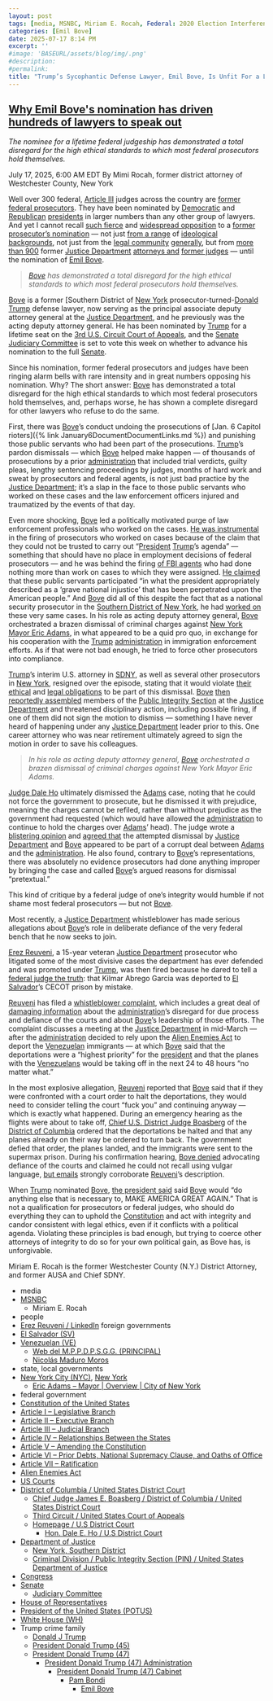 ```yaml
---
layout: post
tags: [media, MSNBC, Miriam E. Rocah, Federal: 2020 Election Interference, January 6 Insurrection / Ralph Hightower/blog, people, Erez Reuveni / LinkedIn, foreign governments, El Salvador, Venezuelan, Web del M.P.P.D.P.S.G.G. (PRINCIPAL), Nicolás Maduro Moros, state local governments, New York City (NYC) New York, Eric Adams – Mayor | Overview | City of New York, federal government, Constitution of the United States, Article I – Legislative Branch, Article II – Executive Branch, Article III – Judicial Branch, Article IV – Relationships Between the States, Article V – Amending the Constitution, Article VI – Prior Debts National Supremacy Clause and Oaths of Office, Article VII – Ratification, Alien Enemies Act, US Courts, District of Columbia / United States District Court, Chief Judge James E. Boasberg / District of Columbia / United States District Court, New York Southern District, Third Circuit / United States Court of Appeals, Criminal Division / Public Integrity Section (PIN) / United States Department of Justice, Homepage / U.S District Court, Hon. Dale E. Ho / U.S District Court, Department of Justice, Congress, Senate, Judiciary Committee, House of Representatives, President of the United States (POTUS), White House (WH), Trump crime family, Donald J Trump, President Donald Trump (45), President Donald Trump (47), President Donald Trump (47) Administration, President Donald Trump (47) Cabinet, Pam Bondi, Emil Bove]
categories: [Emil Bove]
date: 2025-07-17 8:14 PM
excerpt: ''
#image: 'BASEURL/assets/blog/img/.png'
#description:
#permalink:
title: "Trump’s Sycophantic Defense Lawyer, Emil Bove, Is Unfit For a Lifetime Judgeship"
---
```



## [Why Emil Bove's nomination has driven hundreds of lawyers to speak out](https://www.msnbc.com/opinion/msnbc-opinion/emil-bove-trump-federal-judge-nomination-senate-letter-rcna219169)

*The nominee for a lifetime federal judgeship has demonstrated a total disregard for the high ethical standards to which most federal prosecutors hold themselves.*

July 17, 2025, 6:00 AM EDT
By Mimi Rocah, former district attorney of Westchester County, New York

Well over 300 federal, [Article III](https://constitution.congress.gov/constitution/article-3/) judges across the country are [former federal prosecutors](https://www.msnbc.com/deadline-white-house/watch/-the-worst-conceivable-nominee-hear-federal-prosecutors-sound-off-on-trump-s-judicial-choice-242891333639). They have been nominated by [Democratic](https://www.democrats.org/) and [Republican](https://www.gop.com/) [presidents](https://www.whitehouse.gov/) in larger numbers than any other group of lawyers. And yet I cannot recall [such fierce](https://www.msnbc.com/opinion/analysis/emil-bove-whistleblower-justice-department-email-confirmation-rcna218110) and [widespread opposition](https://www.msnbc.com/deadline-white-house/deadline-legal-blog/emil-bove-trump-doj-judge-nomination-rcna214722) to a [former prosecutor’s nomination](https://www.msnbc.com/msnbc-podcast/prosecuting-donald-trump/not-normal-rcna218663) — not just [from a range](https://www.wsj.com/opinion/emil-bove-senate-questions-third-circuit-eric-adams-danielle-sassoon-b0d10693?gaa_at=eafs&gaa_n=ASWzDAisaiqKSk7122pcBe1GVuQINinyNiNyg8_PhMx8vXoEqw_TGa4ziXYV3K8LGlI%3D&gaa_ts=686f2754&gaa_sig=8y1Hg-tFmbPzVMLNIoSbSI2S0WCJ2DVxBgdSei3qxL0eeleDL9WE-WhvLo1FRuK0rFLmW2ZB5wWrAOXWPHg8RA%3D%3D) of [ideological backgrounds](https://www.nytimes.com/2025/06/29/opinion/bove-trump-judges-confirmation.html), not just from the [legal community](https://societyfortheruleoflaw.org/wp-content/uploads/Emil-Bove-Letter-Society-for-the-Rule-of-Law-Institute-.pdf) [generally](https://www.nytimes.com/2025/07/16/opinion/emil-bove-trump-loyalty.html), but from [more than 900](https://www.reuters.com/legal/government/hundreds-doj-alumni-warn-senate-against-trumps-appellate-judge-nominee-2025-07-16/) former [Justice Department](https://www.thejusticeconnection.org/wp-content/uploads/2025/07/Bove-Nomination-DOJ-Letter.pdf) [attorneys and](https://www.yahoo.com/news/former-doj-prosecutors-seek-derail-233020639.html) [former judges](https://www.documentcloud.org/documents/25997817-former-judges-call-on-senate-committee-to-reject-emil-boves-nomination/) — until the nomination of [Emil Bove](https://www.linkedin.com/in/emil-bove-0113347/).

> *[Bove](https://www.linkedin.com/in/emil-bove-0113347/) has demonstrated a total disregard for the high ethical standards to which most federal prosecutors hold themselves.*

[Bove](https://www.linkedin.com/in/emil-bove-0113347/) is a former [Southern District of [
New York](https://www.justice.gov/usao-sdny) prosecutor-turned-[Donald Trump](https://www.donaldjtrump.com/) defense lawyer, now serving as the principal associate deputy attorney general at the [Justice Department](https://www.justice.gov/), and he previously was the acting deputy attorney general. He has been nominated by [Trump](https://www.donaldjtrump.com/) for a lifetime seat on the [3rd U.S. Circuit Court of Appeals](https://www.ca3.uscourts.gov/), and the [Senate](https://www.senate.gov/) [Judiciary Committee](http://www.judiciary.senate.gov/) is set to vote this week on whether to advance his nomination to the full [Senate](https://www.senate.gov/).

Since his nomination, former federal prosecutors and judges have been ringing alarm bells with rare intensity and in great numbers opposing his nomination. Why? The short answer: [Bove](https://www.linkedin.com/in/emil-bove-0113347/) has demonstrated a total disregard for the high ethical standards to which most federal prosecutors hold themselves, and, perhaps worse, he has shown a complete disregard for other lawyers who refuse to do the same.

First, there was [Bove](https://www.linkedin.com/in/emil-bove-0113347/)’s conduct undoing the prosecutions of [Jan. 6 Capitol rioters]({% link January6DocumentDocumentLinks.md %}) and punishing those public servants who had been part of the prosecutions. [Trump](https://www.donaldjtrump.com/)’s pardon dismissals — which [Bove](https://www.linkedin.com/in/emil-bove-0113347/) helped make happen — of thousands of prosecutions by a prior [administration](https://www.whitehouse.gov/administration/) that included trial verdicts, guilty pleas, lengthy sentencing proceedings by judges, months of hard work and sweat by prosecutors and federal agents, is not just bad practice by the [Justice Department](https://www.justice.gov/); it’s a slap in the face to those public servants who worked on these cases and the law enforcement officers injured and traumatized by the events of that day.


Even more shocking, [Bove](https://www.linkedin.com/in/emil-bove-0113347/) led a politically motivated purge of law enforcement professionals who worked on the cases. [He was instrumental](https://www.sidebarsblog.com/p/the-bove-nomination) in the firing of prosecutors who worked on cases because of the claim that they could not be trusted to carry out “[President](https://www.whitehouse.gov/) [Trump](https://www.donaldjtrump.com/)’s agenda” — something that should have no place in employment decisions of federal prosecutors — and he was behind the firing [of FBI agents](https://www.npr.org/2025/02/05/g-s1-46641/fbi-january-6-fired-justice) who had done nothing more than work on cases to which they were assigned. [He claimed](https://apnews.com/article/emil-bove-trump-fbi-enforcer-firings-3f85887e92154b14f7e04cfc521a0399) that these public servants participated “in what the president appropriately described as a ‘grave national injustice’ that has been perpetrated upon the American people.” And [Bove](https://www.linkedin.com/in/emil-bove-0113347/) did all of this despite the fact that as a national security prosecutor in the [Southern District of New York](https://www.justice.gov/usao-sdny), he had [worked on](https://www.nbcnews.com/politics/justice-department/trumps-feared-doj-enforcer-secret-investigated-jan-6-rcna191796) these very same cases.
In his role as acting deputy attorney general, [Bove](https://www.linkedin.com/in/emil-bove-0113347/) orchestrated a brazen dismissal of criminal charges against [New York Mayor Eric Adams](https://www.nytimes.com/2025/02/13/nyregion/danielle-sassoon-quit-eric-adams.html), in what appeared to be a quid pro quo, in exchange for his cooperation with the [Trump](https://www.donaldjtrump.com/) [administration](https://www.whitehouse.gov/administration/) in immigration enforcement efforts. As if that were not bad enough, he tried to force other prosecutors into compliance.

[Trump](https://www.donaldjtrump.com/)’s interim U.S. attorney in [SDNY](https://www.justice.gov/usao-sdny), as well as several other prosecutors in [New York](https://www.ny.gov/), resigned over the episode, stating that it would violate [their ethical](https://www.msnbc.com/opinion/msnbc-opinion/trump-doj-danielle-sassoon-sdny-eric-adams-rcna192273) and [legal obligations](https://www.nytimes.com/interactive/2025/04/22/nyregion/prosecutor-letter.html) to be part of this dismissal. [Bove](https://www.linkedin.com/in/emil-bove-0113347/) [then reportedly assembled](https://www.nbcnews.com/politics/justice-department/justice-department-office-prosecutes-public-corruption-slashed-size-so-rcna195928) members of the [Public Integrity Section](https://www.justice.gov/criminal/criminal-pin) at the [Justice Department](https://www.justice.gov/) and threatened disciplinary action, including possible firing, if one of them did not sign the motion to dismiss — something I have never heard of happening under any [Justice Department](https://www.justice.gov/) leader prior to this. One career attorney who was near retirement ultimately agreed to sign the motion in order to save his colleagues.

> *In his role as acting deputy attorney general, [Bove](https://www.linkedin.com/in/emil-bove-0113347/) orchestrated a brazen dismissal of criminal charges against New York Mayor Eric Adams.*

[Judge Dale Ho](https://www.nysd.uscourts.gov/hon-dale-e-ho) ultimately dismissed the [Adams](https://www.nyc.gov/office-of-the-mayor/index.page) case, noting that he could not force the government to prosecute, but he dismissed it with prejudice, meaning the charges cannot be refiled, rather than without prejudice as the government had requested (which would have allowed the [administration](https://www.whitehouse.gov/administration/) to continue to hold the charges over [Adams](https://www.nyc.gov/office-of-the-mayor/index.page)’ head). The judge wrote a [blistering opinion](https://www.nytimes.com/2025/04/02/nyregion/eric-adams-case-dismissed.html?unlocked_article_code=1.WE8.JWrY.-vzXiqvqm_fl&smid=url-share) and [agreed that](https://www.msnbc.com/opinion/msnbc-opinion/eric-adams-corruption-charges-dismissed-judge-dale-ho-rcna199403) the attempted dismissal by [Justice Department](https://www.justice.gov/) and [Bove](https://www.linkedin.com/in/emil-bove-0113347/) appeared to be part of a corrupt deal between [Adams](https://www.nyc.gov/office-of-the-mayor/index.page) and the [administration](https://www.whitehouse.gov/administration/). He also found, contrary to [Bove](https://www.linkedin.com/in/emil-bove-0113347/)’s representations, there was absolutely no evidence prosecutors had done anything improper by bringing the case and called [Bove](https://www.linkedin.com/in/emil-bove-0113347/)’s argued reasons for dismissal “pretextual.”

This kind of critique by a federal judge of one’s integrity would humble if not shame most federal prosecutors — but not [Bove](https://www.linkedin.com/in/emil-bove-0113347/).

Most recently, a [Justice Department](https://www.justice.gov/) whistleblower has made serious allegations about [Bove](https://www.linkedin.com/in/emil-bove-0113347/)’s role in deliberate defiance of the very federal bench that he now seeks to join.

[Erez Reuveni](https://www.linkedin.com/in/erez-reuveni-5b796b18/), a 15-year veteran [Justice Department](https://www.justice.gov/) prosecutor who litigated some of the most divisive cases the department has ever defended and was promoted under [Trump](https://www.donaldjtrump.com/), was then fired because he dared to tell a [federal judge the truth](https://www.cbsnews.com/news/justice-department-prosecutor-erez-reuveni-put-on-leave-maryland-mistaken-deportation-case-el-salvador/): that Kilmar Abrego Garcia was deported to [El Salvador](https://www.gob.sv/)’s CECOT prison by mistake.

[Reuveni](https://www.linkedin.com/in/erez-reuveni-5b796b18/) has filed a [whistleblower complaint](https://s3.documentcloud.org/documents/25982164/file-2477.pdf), which includes a great deal of [damaging information](https://www.justsecurity.org/116777/bove-criminal-contempt-boasberg/) about the [administration](https://www.whitehouse.gov/administration/)’s disregard for due process and defiance of the courts and about [Bove](https://www.linkedin.com/in/emil-bove-0113347/)’s leadership of those efforts. The complaint discusses a meeting at the [Justice Department](https://www.justice.gov/) in mid-March — after the [administration](https://www.whitehouse.gov/administration/) decided to rely upon the [Alien Enemies Act](https://www.archives.gov/milestone-documents/alien-and-sedition-acts) to deport the [Venezuelan](https://gob.ve/) immigrants — at which [Bove](https://www.linkedin.com/in/emil-bove-0113347/) said that the deportations were a “highest priority” for the [president](https://www.whitehouse.gov/) and that the planes with the [Venezuelans](https://gob.ve/) would be taking off in the next 24 to 48 hours “no matter what.”

In the most explosive allegation, [Reuveni](https://www.linkedin.com/in/erez-reuveni-5b796b18/) reported that [Bove](https://www.linkedin.com/in/emil-bove-0113347/) said that if they were confronted with a court order to halt the deportations, they would need to consider telling the court “fuck you” and continuing anyway — which is exactly what happened. During an emergency hearing as the flights were about to take off, [Chief U.S. District Judge Boasberg](https://www.dcd.uscourts.gov/content/chief-judge-james-e-boasberg) of the [District of Columbia](https://www.dcd.uscourts.gov/) ordered that the deportations be halted and that any planes already on their way be ordered to turn back. The government defied that order, the planes landed, and the immigrants were sent to the supermax prison. During his confirmation hearing, [Bove denied](https://www.nytimes.com/2025/06/25/us/politics/emil-bove-confirmation.html) advocating defiance of the courts and claimed he could not recall using vulgar language, [but emails](https://www.justsecurity.org/116777/bove-criminal-contempt-boasberg/) strongly corroborate [Reuveni](https://www.linkedin.com/in/erez-reuveni-5b796b18/)’s description.

When [Trump](https://www.donaldjtrump.com/) nominated [Bove](https://www.linkedin.com/in/emil-bove-0113347/), [the president said](https://truthsocial.com/@realDonaldTrump](https://www.donaldjtrump.com/)/posts/114587010981213926) said [Bove](https://www.linkedin.com/in/emil-bove-0113347/) would “do anything else that is necessary to, MAKE AMERICA GREAT AGAIN.” That is not a qualification for prosecutors or federal judges, who should do everything they can to uphold the [Constitution](https://constitution.congress.gov/constitution/) and act with integrity and candor consistent with legal ethics, even if it conflicts with a political agenda. Violating these principles is bad enough, but trying to coerce other attorneys of integrity to do so for your own political gain, as Bove has, is unforgivable.

Miriam E. Rocah is the former Westchester County (N.Y.) District Attorney, and former AUSA and Chief SDNY.

- media
- [MSNBC](https://www.msnbc.com/)
    - Miriam E. Rocah
- people
- [Erez Reuveni / LinkedIn](https://www.linkedin.com/in/erez-reuveni-5b796b18/)
foreign governments
- [El Salvador (SV)](https://www.gob.sv/)
- [Venezuelan (VE)](https://gob.ve/)
    - [Web del M.P.P.D.P.S.G.G. (PRINCIPAL)](https://presidencia.gob.ve/Site/Web/Principal/paginas/classIndex.php)
    - [Nicolás Maduro Moros](https://presidencia.gob.ve/Site/Web/Principal/paginas/classPresidente.php)
- state, local governments
- [New York City (NYC)](https://www.nyv.gov/), [New York](https://www.ny.gov/)
    - [Eric Adams – Mayor | Overview | City of New York](https://www.nyc.gov/office-of-the-mayor/index.page)
- federal government
- [Constitution of the United States](https://constitution.congress.gov/constitution/)
- [Article I – Legislative Branch](https://constitution.congress.gov/constitution/article-1/)
- [Article II – Executive Branch](https://constitution.congress.gov/constitution/article-2/)
- [Article III – Judicial Branch](https://constitution.congress.gov/constitution/article-3/)
- [Article IV – Relationships Between the States](https://constitution.congress.gov/constitution/article-4/)
- [Article V – Amending the Constitution](https://constitution.congress.gov/constitution/article-5/)
- [Article VI – Prior Debts, National Supremacy Clause, and Oaths of Office](https://constitution.congress.gov/constitution/article-6/)
- [Article VII – Ratification](https://constitution.congress.gov/constitution/article-7/)
- [Alien Enemies Act](https://www.archives.gov/milestone-documents/alien-and-sedition-acts)
- [US Courts](https://www.uscourts.gov/)
- [District of Columbia / United States District Court](https://www.dcd.uscourts.gov/)
    - [Chief Judge James E. Boasberg / District of Columbia / United States District Court](https://www.dcd.uscourts.gov/content/chief-judge-james-e-boasberg)
    - [Third Circuit / United States Court of Appeals](https://www.ca3.uscourts.gov/)
    - [Homepage / U.S District Court](https://www.nysd.uscourts.gov/)
        - [Hon. Dale E. Ho / U.S District Court](https://www.nysd.uscourts.gov/hon-dale-e-ho)
- [Department of Justice](https://www.justice.gov/)
    - [New York, Southern District](https://www.justice.gov/usao-sdny)
    - [Criminal Division / Public Integrity Section (PIN) / United States Department of Justice](https://www.justice.gov/criminal/criminal-pin)
- [Congress](https://www.congress.gov/)
- [Senate](https://www.senate.gov/)
    - [Judiciary Committee](http://www.judiciary.senate.gov/)
- [House of Representatives](https://www.house.gov/)
- [President of the United States (POTUS)](https://www.whitehouse.gov/)
- [White House (WH)](https://www.whitehouse.gov/)
- Trump crime family
    - [Donald J Trump](https://www.donaldjtrump.com/)
    - [President Donald Trump (45)](https://trumpwhitehouse.archives.gov/)
    - [President Donald Trump (47)](https://www.whitehouse.gov/administration/donald-j-trump/)
        - [President Donald Trump (47) Administration](https://www.whitehouse.gov/administration/)
            - [President Donald Trump (47) Cabinet](https://www.whitehouse.gov/administration/the-cabinet/)
                - [Pam Bondi](https://www.justice.gov/ag/staff-profile/meet-attorney-general)
                    - [Emil Bove](https://www.linkedin.com/in/emil-bove-0113347/)
